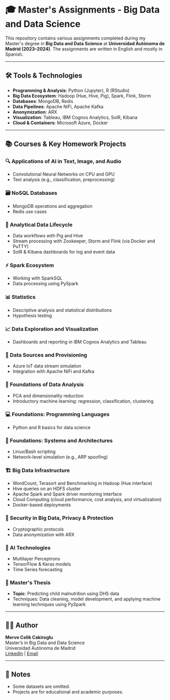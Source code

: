 # 🎓 Master's Assignments - Big Data and Data Science

This repository contains various assignments completed during my Master's degree in **Big Data and Data Science** at **Universidad Autónoma de Madrid (2023–2024)**. The assignments are written in English and mostly in Spanish.

---

## 🛠️ Tools & Technologies

- **Programming & Analysis**: Python (Jupyter), R (RStudio)
- **Big Data Ecosystem**: Hadoop (Hue, Hive, Pig), Spark, Flink, Storm
- **Databases**: MongoDB, Redis
- **Data Pipelines**: Apache NiFi, Apache Kafka
- **Anonymization**: ARX
- **Visualization**: Tableau, IBM Cognos Analytics, SolR, Kibana
- **Cloud & Containers**: Microsoft Azure, Docker

---

## 📚 Courses & Key Homework Projects

### 🔍 Applications of AI in Text, Image, and Audio
- Convolutional Neural Networks on CPU and GPU
- Text analysis (e.g., classification, preprocessing)

### 🗃️ NoSQL Databases
- MongoDB operations and aggregation
- Redis use cases

### 🔁 Analytical Data Lifecycle
- Data workflows with Pig and Hive
- Stream processing with Zookeeper, Storm and Flink (via Docker and PuTTY)
- SolR & Kibana dashboards for log and event data

### ⚡ Spark Ecosystem
- Working with SparkSQL
- Data processing using PySpark

### 📊 Statistics
- Descriptive analysis and statistical distributions
- Hypothesis testing

### 📈 Data Exploration and Visualization
- Dashboards and reporting in IBM Cognos Analytics and Tableau

### 🔌 Data Sources and Provisioning
- Azure IoT data stream simulation
- Integration with Apache NiFi and Kafka

### 🧠 Foundations of Data Analysis
- PCA and dimensionality reduction
- Introductory machine learning: regression, classification, clustering

### 💻 Foundations: Programming Languages
- Python and R basics for data science

### 🧱 Foundations: Systems and Architectures
- Linux/Bash scripting
- Network-level simulation (e.g., ARP spoofing)

### 🏗️ Big Data Infrastructure
- WordCount, Terasort and Benchmarking in Hadoop (Hue interface)
- Hive queries on an HDFS cluster 
- Apache Spark and Spark driver monitoring interface
- Cloud Computing (cloud performance, cost analysis, and virtualization)
- Docker-based deployments

### 🔐 Security in Big Data, Privacy & Protection
- Cryptographic protocols
- Data anonymization with ARX

### 🤖 AI Technologies
- Multilayer Perceptrons
- TensorFlow & Keras models
- Time Series forecasting

### 📘 Master's Thesis
- **Topic**: Predicting child malnutrition using DHS data
- Techniques: Data cleaning, model development, and applying machine learning techniques using PySpark

---

## 👩‍💻 Author

**Merve Celik Cakiroglu**  
Master’s in Big Data and Data Science  
Universidad Autónoma de Madrid  
[LinkedIn](https://www.linkedin.com/in/mervecelikcakiroglu/) | [Email](mervecelik94@gmail.com)

---

## 📝 Notes

- Some datasets are omitted.
- Projects are for educational and academic purposes.
